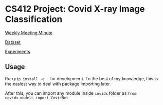 # CS412 Project: Covid X-ray Image Classification

[Weekly Meeting Minute](https://docs.google.com/document/d/1wEajJbrCYYQxpfayAGwHiW4xb-JEEWrZyfxJ4gDY6As/edit)

[Dataset](https://drive.google.com/drive/folders/1qaY8Qktg2PLcjFBsAlsKVLHt06cgB-L8?usp=sharing)

[Experiments](https://docs.google.com/spreadsheets/d/1PitgackeuOlWP2lzdRSbNR7U3Nm2_E_tRqy5gK0Djn0/edit?usp=sharing)

## Usage

Run `pip install -e .` for development. To the best of my knowledge, this is the easiest way to deal with package importing later.

After this, you can import any module inside `covidx` folder as `from covidx.models import CovidNet`
